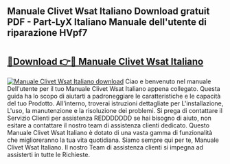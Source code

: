 ## Manuale Clivet Wsat Italiano Download gratuit PDF - Part-LyX Italiano Manuale dell'utente di riparazione HVpf7

# <h2><a href="http://dfbaki.blite.top/?on=Manuale+Clivet+Wsat+Italiano">🔗Download 👉🔴 Manuale Clivet Wsat Italiano</a></h2>

[![Manuale Clivet Wsat Italiano download](https://i.imgur.com/lujVjoI.png)](http://dfbaki.blite.top/?on=Manuale+Clivet+Wsat+Italiano)
Ciao e benvenuto nel manuale Dell'utente per il tuo Manuale Clivet Wsat Italiano appena collegato. Questa guida ha lo scopo di aiutarti a padroneggiare le caratteristiche e le capacità del tuo Prodotto. All'interno, troverai istruzioni dettagliate per L'installazione, L'uso, la manutenzione e la risoluzione dei problemi. Si prega di contattare il Servizio Clienti per assistenza REDDDDDDD se hai bisogno di aiuto, non esitare a contattare il nostro team di assistenza clienti dedicato. Questo Manuale Clivet Wsat Italiano è dotato di una vasta gamma di funzionalità che miglioreranno la tua vita quotidiana. Siamo sempre qui per te, Manuale Clivet Wsat Italiano. Il nostro Team di assistenza clienti si impegna ad assisterti in tutte le Richieste.
